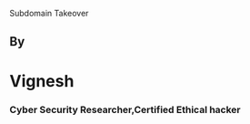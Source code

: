 Subdomain  Takeover


<h2>By</h2>
   <h1>Vignesh</h1>
   <h3>Cyber Security Researcher,Certified Ethical hacker</h3>
   
